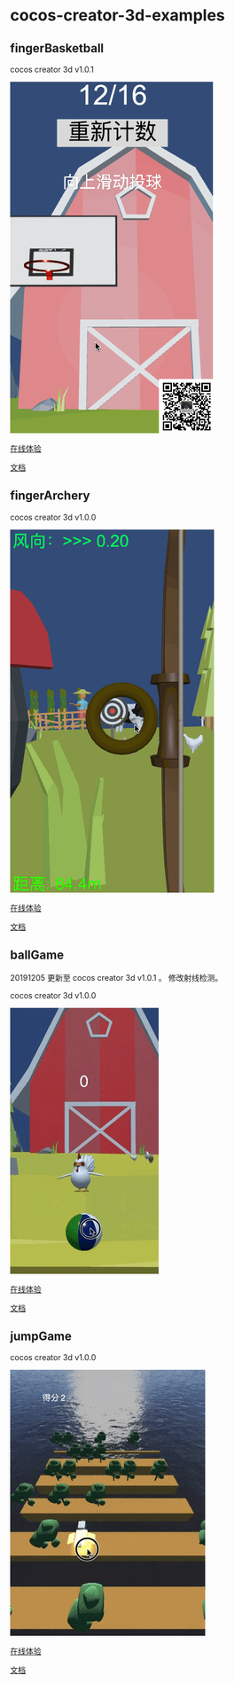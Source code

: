 # cocos-creator-3d-examples

## fingerBasketball

cocos creator 3d v1.0.1  

![](./img/fingerBasketball.gif)

[在线体验](http://lamyoung.gitee.io/web/fingerBasketball)

[文档](https://mp.weixin.qq.com/s/VsbNtTL64J0xHIlhMUHCcQ)

## fingerArchery

cocos creator 3d v1.0.0  

![](./img/fingerArchery.gif)

[在线体验](http://lamyoung.gitee.io/web/fingerArchery)

[文档](https://mp.weixin.qq.com/s/ISsxM411netkEWLKi4v7XA)


## ballGame

20191205 更新至 cocos creator 3d v1.0.1 。 修改射线检测。

cocos creator 3d v1.0.0  

![](./img/ballGame.gif)

[在线体验](http://lamyoung.gitee.io/web/ballGame)

[文档](https://mp.weixin.qq.com/s/sq_6PitkkHgDAj5bm1noPQ)

## jumpGame

cocos creator 3d v1.0.0  

![](./img/jumpGame.gif)

[在线体验](http://lamyoung.gitee.io/web/jumpGame)

[文档](https://mp.weixin.qq.com/s/UJK5mn8bR_pJIGZ9SaB1Zw)